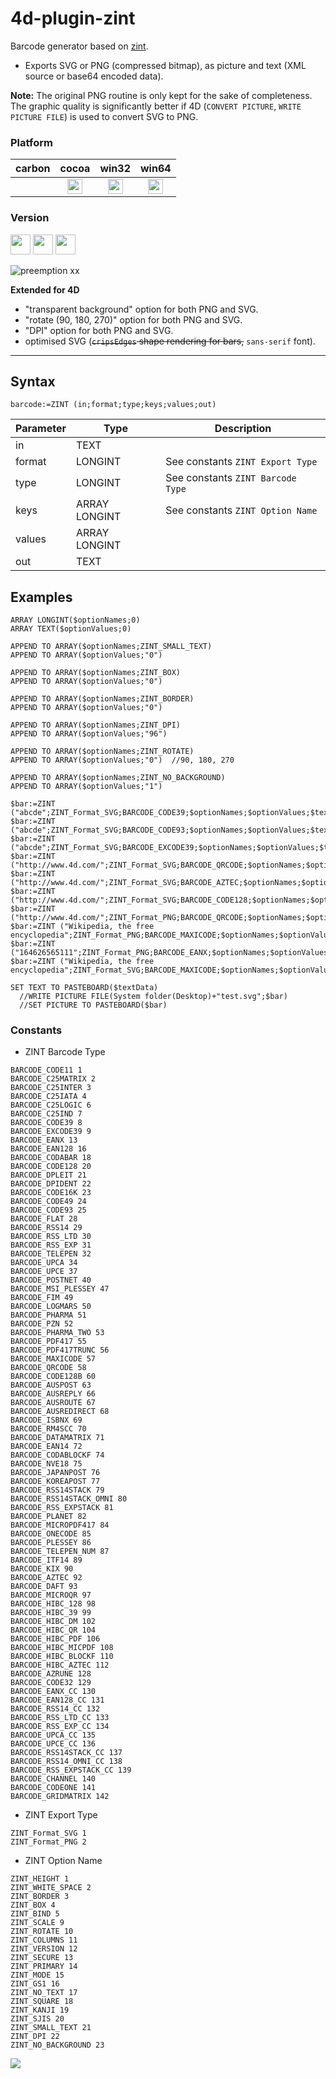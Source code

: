 # 4d-plugin-zint
Barcode generator based on [zint](https://zint.github.io).

* Exports SVG or PNG (compressed bitmap), as picture and text (XML source or base64 encoded data).

**Note:** The original PNG routine is only kept for the sake of completeness. The graphic quality is significantly better if 4D (``CONVERT PICTURE``, ``WRITE PICTURE FILE``) is used to convert SVG to PNG.

### Platform

| carbon | cocoa | win32 | win64 |
|:------:|:-----:|:---------:|:---------:|
||<img src="https://cloud.githubusercontent.com/assets/1725068/22371562/1b091f0a-e4db-11e6-8458-8653954a7cce.png" width="24" height="24" />|<img src="https://cloud.githubusercontent.com/assets/1725068/22371562/1b091f0a-e4db-11e6-8458-8653954a7cce.png" width="24" height="24" />|<img src="https://cloud.githubusercontent.com/assets/1725068/22371562/1b091f0a-e4db-11e6-8458-8653954a7cce.png" width="24" height="24" />|

### Version

<img src="https://cloud.githubusercontent.com/assets/1725068/18940649/21945000-8645-11e6-86ed-4a0f800e5a73.png" width="32" height="32" /> <img src="https://cloud.githubusercontent.com/assets/1725068/18940648/2192ddba-8645-11e6-864d-6d5692d55717.png" width="32" height="32" /> <img src="https://user-images.githubusercontent.com/1725068/41266195-ddf767b2-6e30-11e8-9d6b-2adf6a9f57a5.png" width="32" height="32" />

![preemption xx](https://user-images.githubusercontent.com/1725068/41327179-4e839948-6efd-11e8-982b-a670d511e04f.png)

**Extended for 4D**

* "transparent background" option for both PNG and SVG.
* "rotate (90, 180, 270)" option for both PNG and SVG.
* "DPI" option for both PNG and SVG.
* optimised SVG (~~``cripsEdges`` shape rendering for bars,~~ ``sans-serif`` font).

---

## Syntax

```
barcode:=ZINT (in;format;type;keys;values;out)
```

Parameter|Type|Description
------------|------------|----
in|TEXT|
format|LONGINT|See constants ``ZINT Export Type``
type|LONGINT|See constants ``ZINT Barcode Type``
keys|ARRAY LONGINT|See constants ``ZINT Option Name``
values|ARRAY LONGINT|
out|TEXT|

## Examples

```
ARRAY LONGINT($optionNames;0)
ARRAY TEXT($optionValues;0)

APPEND TO ARRAY($optionNames;ZINT_SMALL_TEXT)
APPEND TO ARRAY($optionValues;"0")

APPEND TO ARRAY($optionNames;ZINT_BOX)
APPEND TO ARRAY($optionValues;"0")

APPEND TO ARRAY($optionNames;ZINT_BORDER)
APPEND TO ARRAY($optionValues;"0")

APPEND TO ARRAY($optionNames;ZINT_DPI) 
APPEND TO ARRAY($optionValues;"96")

APPEND TO ARRAY($optionNames;ZINT_ROTATE)  
APPEND TO ARRAY($optionValues;"0")  //90, 180, 270

APPEND TO ARRAY($optionNames;ZINT_NO_BACKGROUND)
APPEND TO ARRAY($optionValues;"1")

$bar:=ZINT ("abcde";ZINT_Format_SVG;BARCODE_CODE39;$optionNames;$optionValues;$textData)
$bar:=ZINT ("abcde";ZINT_Format_SVG;BARCODE_CODE93;$optionNames;$optionValues;$textData)
$bar:=ZINT ("abcde";ZINT_Format_SVG;BARCODE_EXCODE39;$optionNames;$optionValues;$textData)
$bar:=ZINT ("http://www.4d.com/";ZINT_Format_SVG;BARCODE_QRCODE;$optionNames;$optionValues;$textData)
$bar:=ZINT ("http://www.4d.com/";ZINT_Format_SVG;BARCODE_AZTEC;$optionNames;$optionValues;$textData)
$bar:=ZINT ("http://www.4d.com/";ZINT_Format_SVG;BARCODE_CODE128;$optionNames;$optionValues;$textData)
$bar:=ZINT ("http://www.4d.com/";ZINT_Format_PNG;BARCODE_QRCODE;$optionNames;$optionValues;$textData)
$bar:=ZINT ("Wikipedia, the free encyclopedia";ZINT_Format_PNG;BARCODE_MAXICODE;$optionNames;$optionValues;$textData)
$bar:=ZINT ("164626565111";ZINT_Format_PNG;BARCODE_EANX;$optionNames;$optionValues;$textData)
$bar:=ZINT ("Wikipedia, the free encyclopedia";ZINT_Format_SVG;BARCODE_MAXICODE;$optionNames;$optionValues;$textData)

SET TEXT TO PASTEBOARD($textData)
  //WRITE PICTURE FILE(System folder(Desktop)+"test.svg";$bar)
  //SET PICTURE TO PASTEBOARD($bar)
```

### Constants

* ZINT Barcode Type

```
BARCODE_CODE11 1
BARCODE_C25MATRIX 2
BARCODE_C25INTER 3
BARCODE_C25IATA 4
BARCODE_C25LOGIC 6
BARCODE_C25IND 7
BARCODE_CODE39 8
BARCODE_EXCODE39 9
BARCODE_EANX 13
BARCODE_EAN128 16
BARCODE_CODABAR 18
BARCODE_CODE128 20
BARCODE_DPLEIT 21
BARCODE_DPIDENT 22
BARCODE_CODE16K 23
BARCODE_CODE49 24
BARCODE_CODE93 25
BARCODE_FLAT 28
BARCODE_RSS14 29
BARCODE_RSS_LTD 30
BARCODE_RSS_EXP 31
BARCODE_TELEPEN 32
BARCODE_UPCA 34
BARCODE_UPCE 37
BARCODE_POSTNET 40
BARCODE_MSI_PLESSEY 47
BARCODE_FIM 49
BARCODE_LOGMARS 50
BARCODE_PHARMA 51
BARCODE_PZN 52
BARCODE_PHARMA_TWO 53
BARCODE_PDF417 55
BARCODE_PDF417TRUNC 56
BARCODE_MAXICODE 57
BARCODE_QRCODE 58
BARCODE_CODE128B 60
BARCODE_AUSPOST 63
BARCODE_AUSREPLY 66
BARCODE_AUSROUTE 67
BARCODE_AUSREDIRECT 68
BARCODE_ISBNX 69
BARCODE_RM4SCC 70
BARCODE_DATAMATRIX 71
BARCODE_EAN14 72
BARCODE_CODABLOCKF 74
BARCODE_NVE18 75
BARCODE_JAPANPOST 76
BARCODE_KOREAPOST 77
BARCODE_RSS14STACK 79
BARCODE_RSS14STACK_OMNI 80
BARCODE_RSS_EXPSTACK 81
BARCODE_PLANET 82
BARCODE_MICROPDF417 84
BARCODE_ONECODE 85
BARCODE_PLESSEY 86
BARCODE_TELEPEN_NUM 87
BARCODE_ITF14 89
BARCODE_KIX 90
BARCODE_AZTEC 92
BARCODE_DAFT 93
BARCODE_MICROQR 97
BARCODE_HIBC_128 98
BARCODE_HIBC_39 99
BARCODE_HIBC_DM 102
BARCODE_HIBC_QR 104
BARCODE_HIBC_PDF 106
BARCODE_HIBC_MICPDF 108
BARCODE_HIBC_BLOCKF 110
BARCODE_HIBC_AZTEC 112
BARCODE_AZRUNE 128
BARCODE_CODE32 129
BARCODE_EANX_CC 130
BARCODE_EAN128_CC 131
BARCODE_RSS14_CC 132
BARCODE_RSS_LTD_CC 133
BARCODE_RSS_EXP_CC 134
BARCODE_UPCA_CC 135
BARCODE_UPCE_CC 136
BARCODE_RSS14STACK_CC 137
BARCODE_RSS14_OMNI_CC 138
BARCODE_RSS_EXPSTACK_CC 139
BARCODE_CHANNEL 140
BARCODE_CODEONE 141
BARCODE_GRIDMATRIX 142
```

* ZINT Export Type

```
ZINT_Format_SVG 1
ZINT_Format_PNG 2
```

* ZINT Option Name

```
ZINT_HEIGHT 1
ZINT_WHITE_SPACE 2
ZINT_BORDER 3
ZINT_BOX 4
ZINT_BIND 5
ZINT_SCALE 9
ZINT_ROTATE 10
ZINT_COLUMNS 11
ZINT_VERSION 12
ZINT_SECURE 13
ZINT_PRIMARY 14
ZINT_MODE 15
ZINT_GS1 16
ZINT_NO_TEXT 17
ZINT_SQUARE 18
ZINT_KANJI 19
ZINT_SJIS 20
ZINT_SMALL_TEXT 21
ZINT_DPI 22
ZINT_NO_BACKGROUND 23
```

![](https://cloud.githubusercontent.com/assets/1725068/14666616/9294b6a0-0715-11e6-9323-6b1934e37b38.png)


